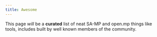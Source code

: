 ```yaml
---
title: Awesome
---
```


This page _will_ be a **curated** list of neat SA-MP and open.mp things like tools, includes built by well known members of the community.
